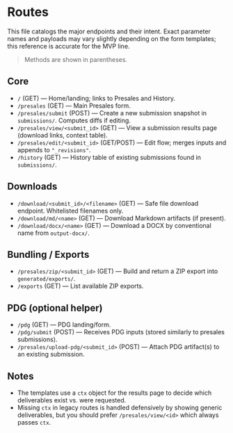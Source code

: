 # Routes

This file catalogs the major endpoints and their intent. Exact parameter names and payloads may vary slightly depending on the form templates; this reference is accurate for the MVP line.

> Methods are shown in parentheses.

## Core

- `/` (GET) — Home/landing; links to Presales and History.
- `/presales` (GET) — Main Presales form.
- `/presales/submit` (POST) — Create a new submission snapshot in `submissions/`. Computes diffs if editing.
- `/presales/view/<submit_id>` (GET) — View a submission results page (download links, context table).
- `/presales/edit/<submit_id>` (GET/POST) — Edit flow; merges inputs and appends to `"_revisions"`.
- `/history` (GET) — History table of existing submissions found in `submissions/`.

## Downloads

- `/download/<submit_id>/<filename>` (GET) — Safe file download endpoint. Whitelisted filenames only.
- `/download/md/<name>` (GET) — Download Markdown artifacts (if present).
- `/download/docx/<name>` (GET) — Download a DOCX by conventional name from `output-docx/`.

## Bundling / Exports

- `/presales/zip/<submit_id>` (GET) — Build and return a ZIP export into `generated/exports/`.
- `/exports` (GET) — List available ZIP exports.

## PDG (optional helper)

- `/pdg` (GET) — PDG landing/form.
- `/pdg/submit` (POST) — Receives PDG inputs (stored similarly to presales submissions).
- `/presales/upload-pdg/<submit_id>` (POST) — Attach PDG artifact(s) to an existing submission.

## Notes

- The templates use a `ctx` object for the results page to decide which deliverables exist vs. were requested.
- Missing `ctx` in legacy routes is handled defensively by showing generic deliverables, but you should prefer `/presales/view/<id>` which always passes `ctx`.
